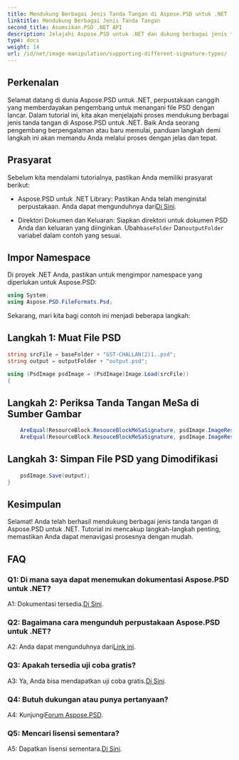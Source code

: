 ```yaml
---
title: Mendukung Berbagai Jenis Tanda Tangan di Aspose.PSD untuk .NET
linktitle: Mendukung Berbagai Jenis Tanda Tangan
second_title: Asumsikan.PSD .NET API
description: Jelajahi Aspose.PSD untuk .NET dan dukung berbagai jenis tanda tangan dengan mudah di file PSD Anda.
type: docs
weight: 14
url: /id/net/image-manipulation/supporting-different-signature-types/
---
```

## Perkenalan

Selamat datang di dunia Aspose.PSD untuk .NET, perpustakaan canggih yang memberdayakan pengembang untuk menangani file PSD dengan lancar. Dalam tutorial ini, kita akan menjelajahi proses mendukung berbagai jenis tanda tangan di Aspose.PSD untuk .NET. Baik Anda seorang pengembang berpengalaman atau baru memulai, panduan langkah demi langkah ini akan memandu Anda melalui proses dengan jelas dan tepat.

## Prasyarat

Sebelum kita mendalami tutorialnya, pastikan Anda memiliki prasyarat berikut:

-  Aspose.PSD untuk .NET Library: Pastikan Anda telah menginstal perpustakaan. Anda dapat mengunduhnya dari[Di Sini](https://releases.aspose.com/psd/net/).

-  Direktori Dokumen dan Keluaran: Siapkan direktori untuk dokumen PSD Anda dan keluaran yang diinginkan. Ubah`baseFolder` Dan`outputFolder` variabel dalam contoh yang sesuai.

## Impor Namespace

Di proyek .NET Anda, pastikan untuk mengimpor namespace yang diperlukan untuk Aspose.PSD:

```csharp
using System;
using Aspose.PSD.FileFormats.Psd;
```

Sekarang, mari kita bagi contoh ini menjadi beberapa langkah:

## Langkah 1: Muat File PSD

```csharp
string srcFile = baseFolder + "GST-CHALLAN(2)1..psd";
string output = outputFolder + "output.psd";

using (PsdImage psdImage = (PsdImage)Image.Load(srcFile))
{
```

## Langkah 2: Periksa Tanda Tangan MeSa di Sumber Gambar

```csharp
    AreEqual(ResourceBlock.ResouceBlockMeSaSignature, psdImage.ImageResources[23].Signature);
    AreEqual(ResourceBlock.ResouceBlockMeSaSignature, psdImage.ImageResources[24].Signature);
```

## Langkah 3: Simpan File PSD yang Dimodifikasi

```csharp
    psdImage.Save(output);
}
```

## Kesimpulan

Selamat! Anda telah berhasil mendukung berbagai jenis tanda tangan di Aspose.PSD untuk .NET. Tutorial ini mencakup langkah-langkah penting, memastikan Anda dapat menavigasi prosesnya dengan mudah.

## FAQ

### Q1: Di mana saya dapat menemukan dokumentasi Aspose.PSD untuk .NET?

 A1: Dokumentasi tersedia.[Di Sini](https://reference.aspose.com/psd/net/).

### Q2: Bagaimana cara mengunduh perpustakaan Aspose.PSD untuk .NET?

 A2: Anda dapat mengunduhnya dari[Link ini](https://releases.aspose.com/psd/net/).

### Q3: Apakah tersedia uji coba gratis?

 A3: Ya, Anda bisa mendapatkan uji coba gratis.[Di Sini](https://releases.aspose.com/).

### Q4: Butuh dukungan atau punya pertanyaan?

 A4: Kunjungi[Forum Aspose.PSD](https://forum.aspose.com/c/psd/34).

### Q5: Mencari lisensi sementara?

 A5: Dapatkan lisensi sementara.[Di Sini](https://purchase.aspose.com/temporary-license/).
